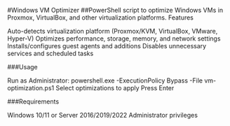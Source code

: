 #Windows VM Optimizer
##PowerShell script to optimize Windows VMs in Proxmox, VirtualBox, and other virtualization platforms.
Features

Auto-detects virtualization platform (Proxmox/KVM, VirtualBox, VMware, Hyper-V)
Optimizes performance, storage, memory, and network settings
Installs/configures guest agents and additions
Disables unnecessary services and scheduled tasks

###Usage

Run as Administrator: powershell.exe -ExecutionPolicy Bypass -File vm-optimization.ps1
Select optimizations to apply
Press Enter

###Requirements

Windows 10/11 or Server 2016/2019/2022
Administrator privileges


